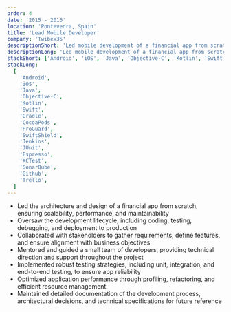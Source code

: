```yaml
---
order: 4
date: '2015 - 2016'
location: 'Pontevedra, Spain'
title: 'Lead Mobile Developer'
company: 'Twibex35'
descriptionShort: 'Led mobile development of a financial app from scratch to help users save and invest in the stock market. Oversaw the entire development lifecycle, including architecture design, coding, and deployment'
descriptionLong: 'Led mobile development of a financial app from scratch to help users save and invest in the stock market. Oversaw the entire development lifecycle, including architecture design, coding, and deployment. Collaborated with stakeholders to define key features and ensure the app met user needs while adhering to industry standards and best practices'
stackShort: ['Android', 'iOS', 'Java', 'Objective-C', 'Kotlin', 'Swift', 'CI/CD', 'Testing', 'Github', 'Trello']
stackLong:
  [
    'Android',
    'iOS',
    'Java',
    'Objective-C',
    'Kotlin',
    'Swift',
    'Gradle',
    'CocoaPods',
    'ProGuard',
    'SwiftShield',
    'Jenkins',
    'JUnit',
    'Espresso',
    'XCTest',
    'SonarQube',
    'Github',
    'Trello',
  ]
---
```


<p>
  <ul>
    <li><span class="text-primary">Led the architecture and design</span> of a financial app from scratch, ensuring scalability, performance, and maintainability</li>
    <li><span class="text-primary">Oversaw the development lifecycle</span>, including coding, testing, debugging, and deployment to production</li>
    <li><span class="text-primary">Collaborated with stakeholders</span> to gather requirements, define features, and ensure alignment with business objectives</li>
    <li><span class="text-primary">Mentored and guided a small team</span> of developers, providing technical direction and support throughout the project</li>
    <li><span class="text-primary">Implemented robust testing strategies</span>, including unit, integration, and end-to-end testing, to ensure app reliability</li>
    <li><span class="text-primary">Optimized application performance</span> through profiling, refactoring, and efficient resource management</li>
    <li><span class="text-primary">Maintained detailed documentation</span> of the development process, architectural decisions, and technical specifications for future reference</li>
  </ul>
</p>
